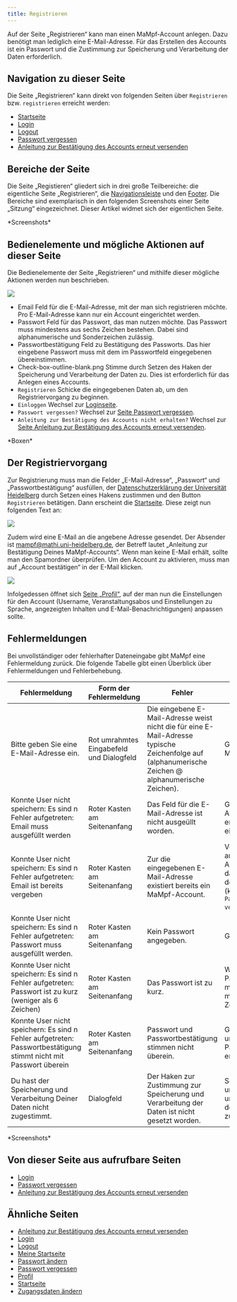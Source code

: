 ```yaml
---
title: Registrieren
---
```

Auf der Seite „Registrieren“ kann man einen MaMpf-Account anlegen. Dazu benötigt man lediglich eine E-Mail-Adresse. Für das Erstellen des Accounts ist ein Passwort und die Zustimmung zur Speicherung und Verarbeitung der Daten erforderlich.

## Navigation zu dieser Seite
Die Seite „Registrieren“ kann direkt von folgenden Seiten über `Registrieren` bzw. `registrieren` erreicht werden:

* [Startseite](home-page.md)
* [Login](login.md)
* [Logout](logout.md)
* [Passwort vergessen](password-forgotten.md)
* [Anleitung zur Bestätigung des Accounts erneut versenden](activate-account.md)

## Bereiche der Seite
Die Seite „Registieren“ gliedert sich in drei große Teilbereiche: die eigentliche Seite „Registrieren“, die [Navigationsleiste](nav-bar.md) und den [Footer](footer.md). Die Bereiche sind exemplarisch in den folgenden Screenshots einer Seite „Sitzung“ eingezeichnet. Dieser Artikel widmet sich der eigentlichen Seite.

\*Screenshots\*

## Bedienelemente und mögliche Aktionen auf dieser Seite
Die Bedienelemente der Seite „Registrieren“ und mithilfe dieser mögliche Aktionen werden nun beschrieben.

![](/img/Registrieren.png)

* Email
Feld für die E-Mail-Adresse, mit der man sich registrieren möchte. Pro E-Mail-Adresse kann nur ein Account eingerichtet werden.
* Passwort
Feld für das Passwort, das man nutzen möchte. Das Passwort muss mindestens aus sechs Zeichen bestehen. Dabei sind alphanumerische und Sonderzeichen zulässig.
* Passwortbestätigung
Feld zu Bestätigung des Passworts. Das hier eingebene Passwort muss mit dem im Passwortfeld eingegebenen übereinstimmen.
* Check-box-outline-blank.png Stimme durch Setzen des Haken der Speicherung und Verarbeitung der Daten zu. Dies ist erforderlich für das Anlegen eines Accounts.
* `Registrieren` Schicke die eingegebenen Daten ab, um den Registriervorgang zu beginnen.
* `Einloggen` Wechsel zur [Loginseite](login.md).
* `Passwort vergessen?` Wechsel zur [Seite Passwort vergessen](password-forgotten.md).
* `Anleitung zur Bestätigung des Accounts nicht erhalten?` Wechsel zur [Seite Anleitung zur Bestätigung des Accounts erneut versenden](activate-account.md).

\*Boxen\*

## Der Registriervorgang
Zur Registrierung muss man die Felder „E-Mail-Adresse“, „Passwort“ und „Passwortbestätigung“ ausfüllen, der [Datenschutzerklärung der Universität Heidelberg](https://www.uni-heidelberg.de/datenschutzerklaerung_web.html) durch Setzen eines Hakens zustimmen und den Button `Registrieren` betätigen. Dann erscheint die [Startseite](home-page.md). Diese zeigt nun folgenden Text an:

![](/img/Erfolgreiche_Registrierung.png)

Zudem wird eine E-Mail an die angebene Adresse gesendet. Der Absender ist mampf@mathi.uni-heidelberg.de, der Betreff lautet „Anleitung zur Bestätigung Deines MaMpf-Accounts“. Wenn man keine E-Mail erhält, sollte man den Spamordner überprüfen. Um den Account zu aktivieren, muss man auf „Account bestätigen“ in der E-Mail klicken.

![](/img/Mail_Account_bestaetigen.png)

Infolgedessen öffnet sich [Seite „Profil“](profile.md), auf der man nun die Einstellungen für den Account (Username, Veranstaltungsabos und Einstellungen zu Sprache, angezeigten Inhalten und E-Mail-Benachrichtigungen) anpassen sollte.

## Fehlermeldungen
Bei unvollständiger oder fehlerhafter Dateneingabe gibt MaMpf eine Fehlermeldung zurück. Die folgende Tabelle gibt einen Überblick über Fehlermeldungen und Fehlerbehebung.

Fehlermeldung | Form der Fehlermeldung | Fehler | Fehlerbehebung
------------- | ---------------------- | ------ | --------------
Bitte geben Sie eine E-Mail-Adresse ein. | Rot umrahmtes Eingabefeld und Dialogfeld | Die eingebene E-Mail-Adresse weist nicht die für eine E-Mail-Adresse typische Zeichenfolge auf (alphanumerische Zeichen @ alphanumerische Zeichen). | Gib eine korrekte E-Mail-Adresse ein.
Konnte User nicht speichern: Es sind n Fehler aufgetreten: Email muss ausgefüllt werden | Roter Kasten am Seitenanfang | Das Feld für die E-Mail-Adresse ist nicht ausgeüllt worden. | Gib eine E-Mail-Adresse in das entsprechende Feld ein.
Konnte User nicht speichern: Es sind n Fehler aufgetreten: Email ist bereits vergeben | Roter Kasten am Seitenanfang | Zur die eingegebenen E-Mail-Adresse existiert bereits ein MaMpf-Account. | Verwende eine andere E-Mail-Adresse oder setze das Passwort für den Account zurück (klicke dazu auf `Passwort vergessen?`).
Konnte User nicht speichern: Es sind n Fehler aufgetreten: Passwort muss ausgefüllt werden. | Roter Kasten am Seitenanfang | Kein Passwort angegeben. | Gib ein Passwort ein.
Konnte User nicht speichern: Es sind n Fehler aufgetreten: Passwort ist zu kurz (weniger als 6 Zeichen) | Roter Kasten am Seitenanfang | Das Passwort ist zu kurz. | Wähle ein längeres Passwort. Dieses muss aus mindestens sechs Zeichen bestehen.
Konnte User nicht speichern: Es sind n Fehler aufgetreten: Passwortbestätigung stimmt nicht mit Passwort überein | Roter Kasten am Seitenanfang | Passwort und Passwortbestätigung stimmen nicht überein. | Gib das Passwort und die Passwortbestätigung erneut ein.
Du hast der Speicherung und Verarbeitung Deiner Daten nicht zugestimmt. | Dialogfeld | Der Haken zur Zustimmung zur Speicherung und Verarbeitung der Daten ist nicht gesetzt worden. | Setze den Haken, um der Speicherung und Verarbeitung der Daten zuzustimmen.

\*Screenshots\*

## Von dieser Seite aus aufrufbare Seiten
* [Login](login.md)
* [Passwort vergessen](password-forgotten.md)
* [Anleitung zur Bestätigung des Accounts erneut versenden](activate-account.md)

## Ähnliche Seiten
* [Anleitung zur Bestätigung des Accounts erneut versenden](activate-account.md)
* [Login](login.md)
* [Logout](logout.md)
* [Meine Startseite](my-home-page.md)
* [Passwort ändern](change-password.md)
* [Passwort vergessen](password-forgotten.md)
* [Profil](profile.md)
* [Startseite](home-page.md)
* [Zugangsdaten ändern](change-login-data.md)
